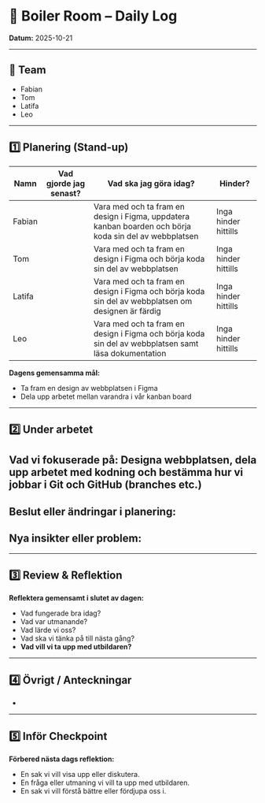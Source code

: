 # 🚧 Boiler Room – Daily Log

**Datum:** 2025-10-21

---

## 👥 Team

* Fabian
* Tom
* Latifa
* Leo

---

## 1️⃣ Planering (Stand-up)

| Namn | Vad gjorde jag senast? | Vad ska jag göra idag? | Hinder? |
| ---- | ---------------------- | ---------------------- | ------- |
| Fabian     |                        | Vara med och ta fram en design i Figma, uppdatera kanban boarden och börja koda sin del av webbplatsen | Inga hinder hittills |
| Tom     |                        | Vara med och ta fram en design i Figma och börja koda sin del av webbplatsen                        |Inga hinder hittills |
| Latifa     |                     | Vara med och ta fram en design i Figma och börja koda sin del av webbplatsen om designen är färdig | Inga hinder hittills        |
| Leo     |                        | Vara med och ta fram en design i Figma och börja koda sin del av webbplatsen samt läsa dokumentation                        |Inga hinder hittills         |

**Dagens gemensamma mål:**

* Ta fram en design av webbplatsen i Figma
* Dela upp arbetet mellan varandra i vår kanban board

---

## 2️⃣ Under arbetet

## **Vad vi fokuserade på:** Designa webbplatsen, dela upp arbetet med kodning och bestämma hur vi jobbar i Git och GitHub (branches etc.)

## **Beslut eller ändringar i planering:** 

## **Nya insikter eller problem:**

---

## 3️⃣ Review & Reflektion

**Reflektera gemensamt i slutet av dagen:**

* Vad fungerade bra idag?
* Vad var utmanande?
* Vad lärde vi oss?
* Vad ska vi tänka på till nästa gång?
* **Vad vill vi ta upp med utbildaren?**

---

## 4️⃣ Övrigt / Anteckningar

* 

---

## 5️⃣ Inför Checkpoint

**Förbered nästa dags reflektion:**

* En sak vi vill visa upp eller diskutera.
* En fråga eller utmaning vi vill ta upp med utbildaren.
* En sak vi vill förstå bättre eller fördjupa oss i.